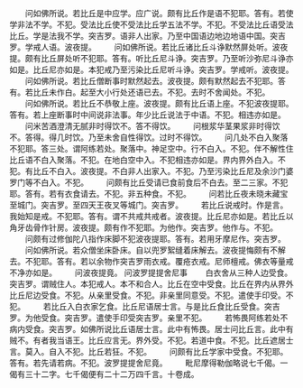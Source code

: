 <!-- { "loadSidebar": true } -->
　　问如佛所说。若比丘是中应学。应广说。颇有比丘作是语不犯耶。答有。若使学非法不学。不犯。受法比丘使不受法比丘学五法不学。不犯。不受法比丘语受法比丘。学是法我不学。突吉罗。语非人出家。乃至中国语边地边地语中国。突吉罗。学戒人语。波夜提。
　　问如佛所说。若比丘诸比丘斗诤默然屏处听。波夜提。颇有比丘屏处听不犯耶。答有。听比丘尼斗诤。突吉罗。乃至听沙弥尼斗诤亦如是。比丘尼亦如是。本犯戒乃至污染比丘尼听斗诤。突吉罗。学戒听。波夜提。
　　问如佛所说。若比丘僧断事时默然起去。波夜提。颇有默然起去不犯耶。答有。若比丘未作白。起至大小行处还语已去。不犯。去时不舍闻处。不犯。
　　问如佛所说。若比丘不恭敬上座。波夜提。颇有比丘语上座。不犯波夜提耶。答有。若上座断事时中间说非法事。年少比丘说法于中语。不犯。相违亦如是。
　　问米苦酒澄清无腻非时得饮不。答不得饮。
　　问根浆华茎果浆非时得饮不。答得。得几时饮。乃至未舍自性得饮。过时不得饮。
　　问几处不白入聚落不犯耶。答三处。谓阿练若处。聚落中。神足空中。行不白入。不犯。伴不解性住比丘语不白入聚落。不犯。在地白空中入。不犯相违亦如是。界内界外白入。不犯。有比丘不白入。波夜提。不白非人出家入。不犯。乃至污染比丘尼及余沙门婆罗门等不白入。不犯。
　　问颇有比丘受请已食前食后不白去。至二三家。不犯耶。答有。若有衣食请去。不犯。非五种食。不犯。
　　问若比丘夜未晓未藏宝至城门。突吉罗。至四天王夜叉等城门。突吉罗。
　　若比丘说戒时。作是言。我始知是戒。不犯耶。答有。谓不共戒共戒者。波夜提。比丘尼亦如是。若比丘以角牙齿骨作针房。波夜提。颇有作不犯耶。为他作。突吉罗。他作与。不犯。
　　问颇有过修伽陀八指作床脚不犯波夜提耶。答有。若用牙摩尼作。突吉罗。
　　问如佛所说。若众僧坐床卧床。自以兜罗絮缝着床解去。波夜提悔颇有不解去。不犯耶。答有。若以余物作突吉罗雨衣戒。覆疮衣戒。尼师檀戒。佛衣等量戒不净亦如是。
　　问波夜提竟。
问波罗提提舍尼事
　　白衣舍从三种人边受食。突吉罗。谓贼住人。本犯戒人。本不和合人。比丘在空中受食。比丘在界内从界外比丘尼边受食。不犯。从亲里受食。不犯。非亲里同意受。不犯。遣使手印受。不犯。
　　若比丘入白衣家乞食。比丘尼语居士言。与是比丘食比丘受食。突吉罗。为他受食。突吉罗。遣使手印受突吉罗。亲里不犯。
　　若怖畏阿练若处不病内受食。突吉罗。如佛所说比丘语居士言。此中有怖畏。居士问比丘言。此中有贼不。有者我当语王。比丘应言无。界外受。不犯。若道中食。不犯。比丘遮居士言。莫入。自入不犯。比丘若狂。不犯。
　　问颇有比丘学家中受食。不犯耶。答有。若先请若病。不犯。波罗提提舍尼竟。
　　毗尼摩得勒伽略说七千偈。一偈有三十二字。七千偈便有二十二万四千言。十卷成。


